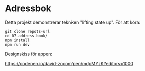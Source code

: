 # Adressbok

Detta projekt demonstrerar tekniken "lifting state up". För att köra:

```
git clone repots-url
cd 07-address-book/
npm install
npm run dev
```

Designskiss för appen:

https://codepen.io/david-zocom/pen/mdpMYzK?editors=1000